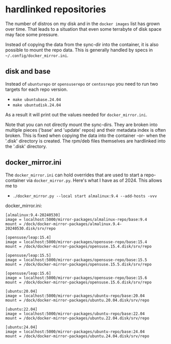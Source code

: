 # hardlinked repositories

The number of distros on my disk and in the `docker images` list has grown over time.
That leads to a situation that even some terrabyte of disk space may face some pressure.

Instead of copying the data from the sync-dir into the container, it is also possible
to mount the repo data. This is generally handled by specs in `~/.config/docker_mirror.ini`.

## disk and base

Instead of `ubunturepo` or `opensuserepo` or `centosrepo` you 
need to run two targets for each repo version.

* `make ubuntubase.24.04`
* `make ubuntudisk.24.04`

As a result it will print out the values needed for `docker_mirror.ini`.

Note that you can not directly mount the sync-dirs. They are broken into multiple
pieces ('base' and 'update' repos) and their metadata index is often broken. This
is fixed when copying the data into the container -or- when the '.disk' directory
is created. The rpm/deb files themselves are hardlinked into the '.disk' directory.

## docker_mirror.ini

The `docker_mirror.ini` can hold overrides that are used to start a repo-container
via `docker_mirror.py`. Here's what I have as of 2024. This allows me to

* `./docker_mirror.py --local start almalinux:9.4 --add-hosts -vvv`

docker_mirror.ini:

    [almalinux:9.4-20240530]
    image = localhost:5000/mirror-packages/almalinux-repo/base:9.4
    mount = /dock/docker-mirror-packages/almalinux.9.4-20240530.disk/srv/repo
    
    [opensuse/leap:15.4]
    image = localhost:5000/mirror-packages/opensuse-repo/base:15.4
    mount = /dock/docker-mirror-packages/opensuse.15.4.disk/srv/repo
    
    [opensuse/leap:15.5]
    image = localhost:5000/mirror-packages/opensuse-repo/base:15.5
    mount = /dock/docker-mirror-packages/opensuse.15.5.disk/srv/repo
    
    [opensuse/leap:15.6]
    image = localhost:5000/mirror-packages/opensuse-repo/base:15.6
    mount = /dock/docker-mirror-packages/opensuse.15.6.disk/srv/repo
    
    [ubuntu:20.04]
    image = localhost:5000/mirror-packages/ubuntu-repo/base:20.04
    mount = /dock/docker-mirror-packages/ubuntu.20.04.disk/srv/repo
    
    [ubuntu:22.04]
    image = localhost:5000/mirror-packages/ubuntu-repo/base:22.04
    mount = /dock/docker-mirror-packages/ubuntu.22.04.disk/srv/repo
    
    [ubuntu:24.04]
    image = localhost:5000/mirror-packages/ubuntu-repo/base:24.04
    mount = /dock/docker-mirror-packages/ubuntu.24.04.disk/srv/repo






